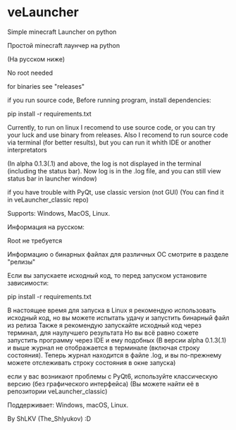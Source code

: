 # veLauncher
Simple minecraft Launcher on python

Простой minecraft лаунчер на python 

(На русском ниже)

No root needed

for binaries see "releases"

if you run source code,
Before running program, install dependencies:

pip install -r requirements.txt

Currently, to run on linux I recomend to use source code, or you can try your luck and use binary from releases.
Also I recomend to run source code via terminal (for better results), but you can run it whith IDE or another interpretators

(In alpha 0.1.3(.1) and above, the log is not displayed in the terminal (including the status bar). Now log is in the .log file, and you can still view status bar in launcher window)

if you have trouble with PyQt, use classic version (not GUI) (You can find it in veLauncher_classic repo)

Supports: Windows, MacOS, Linux.

Информация на русском:

Root не требуется

Информацию о бинарных файлах для различных ОС смотрите в разделе "релизы"

Если вы запускаете исходный код,
то перед запуском установите зависимости:

pip install -r requirements.txt

В настоящее время для запуска в Linux я рекомендую использовать исходный код, но вы можете испытать удачу и запустить бинарный файл из релиза
Также я рекомендую запускайте исходный код через терминал, для наулучшего результата 
Но вы всё равно сожете запустить программу через IDE и ему подобных
(В версии alpha 0.1.3(.1) и выше журнал не отображается в терминале (включая строку состояния). Теперь журнал находится в файле .log, и вы по-прежнему можете отслеживать строку состояния в окне запуска)

если у вас возникают проблемы с PyQt6, используйте классическую версию (без графического интерфейса) (Вы можете найти её в репозитории veLauncher_classic)

Поддерживает: Windows, macOS, Linux.

By ShLKV (The_Shlyukov) :D
